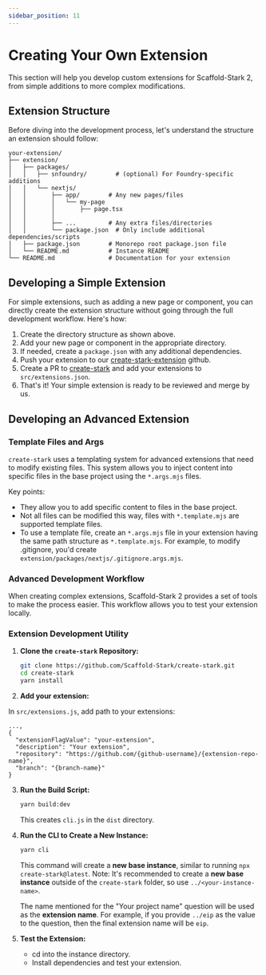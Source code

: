 ```yaml
---
sidebar_position: 11
---
```


# Creating Your Own Extension

This section will help you develop custom extensions for Scaffold-Stark 2, from simple additions to more complex modifications.

## Extension Structure

Before diving into the development process, let's understand the structure an extension should follow:

```
your-extension/
├── extension/
│   ├── packages/
│   │   ├── snfoundry/        # (optional) For Foundry-specific additions
│   │   └── nextjs/
│   │       ├── app/        # Any new pages/files
│   │       │   └── my-page
│   │       │       ├── page.tsx
│   │       │
│   │       ├── ...         # Any extra files/directories
│   │       └── package.json  # Only include additional dependencies/scripts
│   ├── package.json        # Monorepo root package.json file
│   └── README.md           # Instance README
└── README.md               # Documentation for your extension
```

## Developing a Simple Extension

For simple extensions, such as adding a new page or component, you can directly create the extension structure without going through the full development workflow. Here's how:

1. Create the directory structure as shown above.
2. Add your new page or component in the appropriate directory.
3. If needed, create a `package.json` with any additional dependencies.
4. Push your extension to our [create-stark-extension](https://github.com/Scaffold-Stark/create-starknet-extensions) github.
5. Create a PR to [create-stark](https://github.com/Scaffold-Stark/create-stark) and add your extensions to `src/extensions.json`.
6. That's it! Your simple extension is ready to be reviewed and merge by us.

## Developing an Advanced Extension

### Template Files and Args

`create-stark` uses a templating system for advanced extensions that need to modify existing files. This system allows you to inject content into specific files in the base project using the `*.args.mjs` files.

Key points:

- They allow you to add specific content to files in the base project.
- Not all files can be modified this way, files with `*.template.mjs` are supported template files.
- To use a template file, create an `*.args.mjs` file in your extension having the same path structure as `*.template.mjs`. For example, to modify .gitignore, you'd create `extension/packages/nextjs/.gitignore.args.mjs`.

### Advanced Development Workflow

When creating complex extensions, Scaffold-Stark 2 provides a set of tools to make the process easier. This workflow allows you to test your extension locally.

### Extension Development Utility

1. **Clone the `create-stark` Repository:**

   ```bash
   git clone https://github.com/Scaffold-Stark/create-stark.git
   cd create-stark
   yarn install
   ```

2. **Add your extension:**

In `src/extensions.js`, add path to your extensions:

```
...,
{
  "extensionFlagValue": "your-extension",
  "description": "Your extension",
  "repository": "https://github.com/{github-username}/{extension-repo-name}",
  "branch": "{branch-name}"
}
```

3. **Run the Build Script:**

   ```bash
   yarn build:dev
   ```

   This creates `cli.js` in the `dist` directory.

4. **Run the CLI to Create a New Instance:**

   ```bash
   yarn cli
   ```

   This command will create a **new base instance**, similar to running `npx create-stark@latest`.
   Note: It's recommended to create a **new base instance** outside of the `create-stark` folder, so use `../<your-instance-name>`.

   The name mentioned for the "Your project name" question will be used as the **extension name**. For example, if you provide `../eip` as the value to the question, then the final extension name will be `eip`.

5. **Test the Extension:**

   - cd into the instance directory.
   - Install dependencies and test your extension.